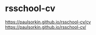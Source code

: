 # rsschool-cv
https://paulsorkin.github.io/rsschool-cv/cv
https://paulsorkin.github.io/rsschool-cv/
